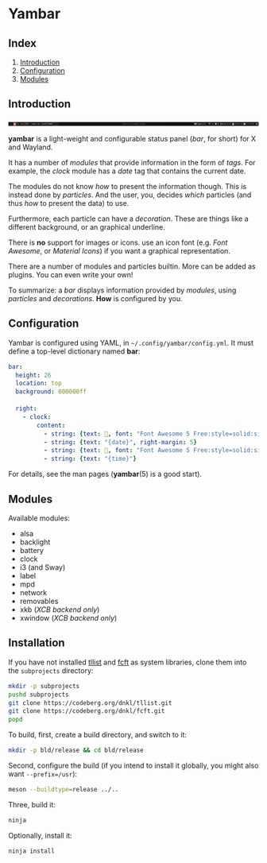 # Yambar

## Index

1. [Introduction](#introduction)
1. [Configuration](#configuration)
1. [Modules](#modules)


## Introduction

![screenshot](screenshot.png "Example configuration")

**yambar** is a light-weight and configurable status panel (_bar_, for
short) for X and Wayland.

It has a number of _modules_ that provide information in the form of
_tags_. For example, the _clock_ module has a _date_ tag that contains
the current date.

The modules do not know _how_ to present the information though. This
is instead done by _particles_. And the user, you, decides _which_
particles (and thus _how_ to present the data) to use.

Furthermore, each particle can have a _decoration_. These are things
like a different background, or an graphical underline.

There is **no** support for images or icons. use an icon font
(e.g. _Font Awesome_, or _Material Icons_) if you want a graphical
representation.

There are a number of modules and particles builtin. More can be added
as plugins. You can even write your own!

To summarize: a _bar_ displays information provided by _modules_,
using _particles_ and _decorations_. **How** is configured by you.


## Configuration

Yambar is configured using YAML, in `~/.config/yambar/config.yml`. It
must define a top-level dictionary named **bar**:

```yaml
bar:
  height: 26
  location: top
  background: 000000ff

  right:
    - clock:
        content:
          - string: {text: , font: "Font Awesome 5 Free:style=solid:size=12"}
          - string: {text: "{date}", right-margin: 5}
          - string: {text: , font: "Font Awesome 5 Free:style=solid:size=12"}
          - string: {text: "{time}"}
```

For details, see the man pages (**yambar**(5) is a good start).


## Modules

Available modules:

* alsa
* backlight
* battery
* clock
* i3 (and Sway)
* label
* mpd
* network
* removables
* xkb (_XCB backend only_)
* xwindow (_XCB backend only_)


## Installation

If you have not installed [tllist](https://codeberg.org/dnkl/tllist)
and [fcft](https://codeberg.org/dnkl/fcft) as system libraries, clone
them into the `subprojects` directory:

```sh
mkdir -p subprojects
pushd subprojects
git clone https://codeberg.org/dnkl/tllist.git
git clone https://codeberg.org/dnkl/fcft.git
popd
```

To build, first, create a build directory, and switch to it:
```sh
mkdir -p bld/release && cd bld/release
```

Second, configure the build (if you intend to install it globally, you
might also want `--prefix=/usr`):
```sh
meson --buildtype=release ../..
```

Three, build it:
```sh
ninja
```

Optionally, install it:
```sh
ninja install
```

